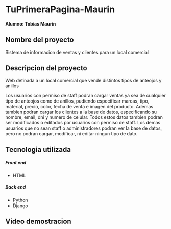 # TuPrimeraPagina-Maurin

#### Alumno: Tobias Maurin

## Nombre del proyecto

Sistema de informacion de ventas y clientes para un local comercial

## Descripcion del proyecto

Web detinada a un local comercial que vende distintos tipos de anteojos y anillos

Los usuarios con permiso de staff podran cargar ventas ya sea de cualquier tipo de anteojos como de anillos, pudiendo especificar marcas, tipo, material, precio, color, fecha de venta e imagen del producto. Ademas tambien podran cargar los clientes a la base de datos, especificando su nombre, email, dni y numero de celular. Todos estos datos tambien podran ser modificados o editados por usuarios con permiso de staff.
Los demas usuarios que no sean staff o administradores podran ver la base de datos, pero no podran cargar, modificar, ni editar ningun tipo de dato.


## Tecnologia utilizada

##### Front end
- HTML

##### Back end
- Python
- Django


## Video demostracion

